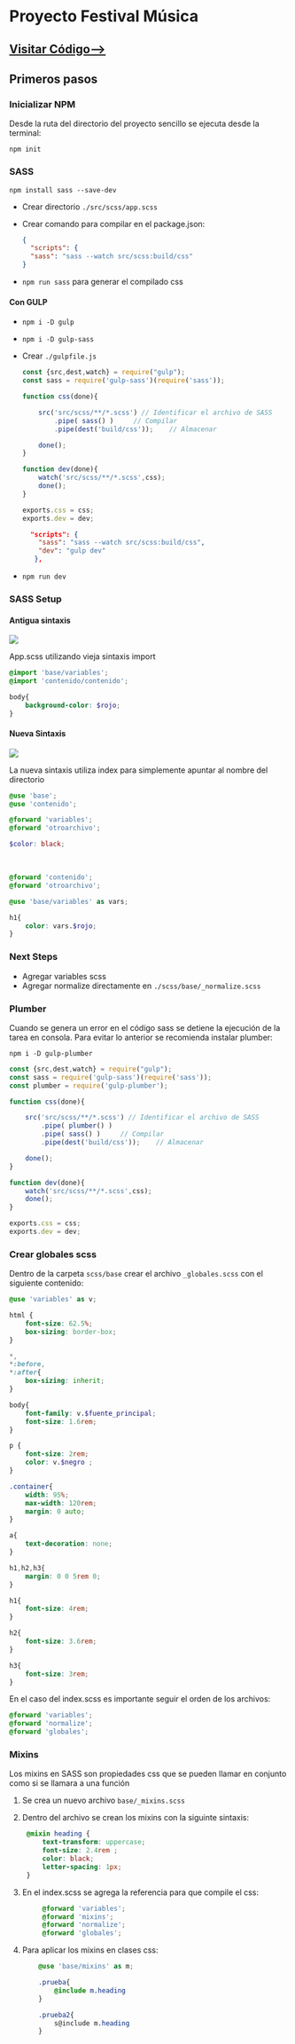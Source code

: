 # Proyecto Festival Música

## [Visitar Código-->](https://github.com/Leo-Zubiri/FestivalMusica)


## Primeros pasos

### Inicializar NPM

Desde la ruta del directorio del proyecto sencillo se ejecuta desde la terminal:

```npm init```

### SASS

```npm install sass --save-dev```

- Crear directorio `./src/scss/app.scss`
- Crear comando para compilar en el package.json:
  
  ```json
  {
    "scripts": {
    "sass": "sass --watch src/scss:build/css"
  }
  ```

- `npm run sass` para generar el compilado css


#### Con GULP

- ```npm i -D gulp```
- ```npm i -D gulp-sass```

- Crear `./gulpfile.js`
    ```js title="gulpfile.js"
    const {src,dest,watch} = require("gulp");
    const sass = require('gulp-sass')(require('sass'));

    function css(done){

        src('src/scss/**/*.scss') // Identificar el archivo de SASS
            .pipe( sass() )     // Compilar
            .pipe(dest('build/css'));    // Almacenar

        done();
    }

    function dev(done){
        watch('src/scss/**/*.scss',css);
        done();
    }

    exports.css = css;
    exports.dev = dev;
    ```

    ```json
      "scripts": {
        "sass": "sass --watch src/scss:build/css",
        "dev": "gulp dev"
       },
    ```
- `npm run dev `


### SASS Setup

#### Antigua sintaxis

![](./img/scss_dir.png)

App.scss utilizando vieja sintaxis import

```scss title="app.scss"
@import 'base/variables';
@import 'contenido/contenido';

body{
    background-color: $rojo;
}
```

#### Nueva Sintaxis

![](./img/scss_dir2.png)

La nueva sintaxis utiliza index para simplemente apuntar al nombre del directorio

```scss title="app.scss"
@use 'base';
@use 'contenido';
```

```scss title="base/_index.scss"
@forward 'variables';
@forward 'otroarchivo';
```

```scss title="base/_variables.scss"
$color: black;
```

<br/>


```scss title="contenido/_index.scss"
@forward 'contenido';
@forward 'otroarchivo';
```

````scss title="contenido/_contenido.scss"
@use 'base/variables' as vars;

h1{
    color: vars.$rojo;
}
````

### Next Steps

- Agregar variables scss
- Agregar normalize directamente en `./scss/base/_normalize.scss`

### Plumber

Cuando se genera un error en el código sass se detiene la ejecución de la tarea en consola. 
Para evitar lo anterior se recomienda instalar plumber:

```npm i -D gulp-plumber```

```js title="gulpfile"
const {src,dest,watch} = require("gulp");
const sass = require('gulp-sass')(require('sass'));
const plumber = require('gulp-plumber');

function css(done){

    src('src/scss/**/*.scss') // Identificar el archivo de SASS
        .pipe( plumber() )    
        .pipe( sass() )     // Compilar
        .pipe(dest('build/css'));    // Almacenar

    done();
}

function dev(done){
    watch('src/scss/**/*.scss',css);
    done();
}

exports.css = css;
exports.dev = dev;
```

### Crear globales scss

Dentro de la carpeta `scss/base` crear el archivo `_globales.scss` con el siguiente contenido:

```scss
@use 'variables' as v;

html {
    font-size: 62.5%;
    box-sizing: border-box;
}

*,
*:before,
*:after{
    box-sizing: inherit;
}

body{
    font-family: v.$fuente_principal;
    font-size: 1.6rem;
}

p {
    font-size: 2rem;
    color: v.$negro ;
}

.container{
    width: 95%;
    max-width: 120rem;
    margin: 0 auto;
}

a{
    text-decoration: none;
}

h1,h2,h3{
    margin: 0 0 5rem 0;
}

h1{
    font-size: 4rem;
}

h2{
    font-size: 3.6rem;
}

h3{
    font-size: 3rem;
}
```


En el caso del index.scss es importante seguir el orden de los archivos:

```scss
@forward 'variables';
@forward 'normalize';
@forward 'globales';
```

### Mixins

Los mixins en SASS son propiedades css que se pueden llamar en conjunto como si se llamara a una función

1. Se crea un nuevo archivo `base/_mixins.scss`
2. Dentro del archivo se crean los mixins con la siguinte sintaxis:
   
   ```scss title="_mixins.scss"
    @mixin heading {
        text-transform: uppercase;
        font-size: 2.4rem ;
        color: black;
        letter-spacing: 1px;
    }
   ```
3. En el index.scss se agrega la referencia para que compile el css:
   
   ```scss
        @forward 'variables';
        @forward 'mixins';
        @forward 'normalize';
        @forward 'globales';
   ```
4. Para aplicar los mixins en clases css:

    ```scss
        @use 'base/mixins' as m;    

        .prueba{
            @include m.heading
        }

        .prueba2{
            s@include m.heading
        }
    ```